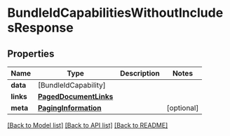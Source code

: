 # BundleIdCapabilitiesWithoutIncludesResponse

## Properties
Name | Type | Description | Notes
------------ | ------------- | ------------- | -------------
**data** | [BundleIdCapability] |  | 
**links** | [**PagedDocumentLinks**](PagedDocumentLinks.md) |  | 
**meta** | [**PagingInformation**](PagingInformation.md) |  | [optional] 

[[Back to Model list]](../README.md#documentation-for-models) [[Back to API list]](../README.md#documentation-for-api-endpoints) [[Back to README]](../README.md)


